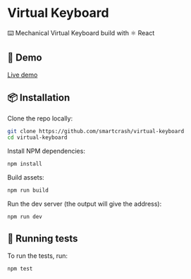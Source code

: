 # Virtual Keyboard

⌨️ Mechanical Virtual Keyboard build with ⚛️ React

## 🚀 Demo

[Live demo](https://smartcrash.github.io/virtual-keyboard/)

## 📦 Installation

Clone the repo locally:

```sh
git clone https://github.com/smartcrash/virtual-keyboard
cd virtual-keyboard
```

Install NPM dependencies:

```sh
npm install
```

Build assets:

```sh
npm run build
```

Run the dev server (the output will give the address):

```sh
npm run dev
```

## 🧪 Running tests

To run the tests, run:

```
npm test
```
